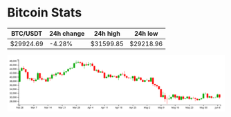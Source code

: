 # Bitcoin Stats

BTC/USDT|24h change|24h high|24h low|
|---|---|---|---|
|$29924.69|-4.28%|$31599.85|$29218.96|

<img src="./chart.svg">
